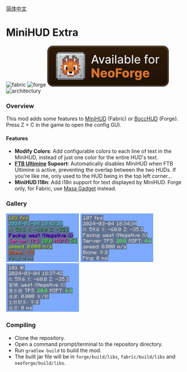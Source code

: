 [简体中文](./README.md)

# MiniHUD Extra
<p>
  <img alt="fabric" src="https://cdn.jsdelivr.net/npm/@intergrav/devins-badges@3.2.0/assets/cozy/supported/fabric_vector.svg">
  <img alt="forge" src="https://cdn.jsdelivr.net/npm/@intergrav/devins-badges@3.2.0/assets/cozy/supported/forge_vector.svg">
  <img alt="neoforge" src="images/neoforge_vector.svg">
  <img alt="architectury" src="https://cdn.jsdelivr.net/npm/@intergrav/devins-badges@3.2.0/assets/cozy/requires/architectury-api_vector.svg">
</p>

### Overview
This mod adds some features to [MiniHUD](https://www.curseforge.com/minecraft/mc-mods/minihud) (Fabric) or [BoccHUD](https://modrinth.com/mod/bocchud) (Forge).<br>
Press Z + C in the game to open the config GUI.
#### Features
- **Modify Colors**: Add configurable colors to each line of text in the MiniHUD, instead of just one color for the entire HUD's text.
- **[FTB Ultimine](https://www.curseforge.com/minecraft/mc-mods/ftb-ultimine-fabric) Supoort**: Automatically disables MiniHUD when FTB Ultimine is active, preventing the overlap between the two HUDs. If you're like me, only used to the HUD being in the top left corner...
- **MiniHUD I18n**: Add i18n support for text displayed by MiniHUD. Forge only, for Fabric, use [Masa Gadget](https://modrinth.com/mod/masa-gadget/) instead.

### Gallery
<img src="images/modifycolors.png" alt="modifycolors" width="200"> <img src="images/ftbultiminesupport.gif" alt="ftbultiminesupport" width="200"> <img src="images/minihudi18n.png" alt="minihudi18n" width="200">

### Compiling
- Clone the repository.
- Open a command prompt/terminal to the repository directory.
- Run `gradlew build` to build the mod.
- The built jar file will be in `forge/build/libs`, `fabric/build/libs` and `neoforge/build/libs`.